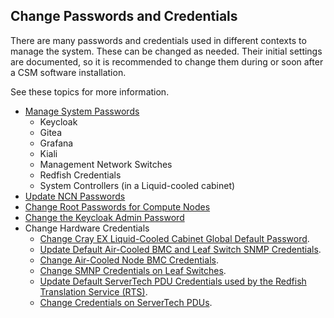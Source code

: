 ## Change Passwords and Credentials

There are many passwords and credentials used in different contexts to manage the system. These
can be changed as needed. Their initial settings are documented, so it is recommended to change
them during or soon after a CSM software installation.

See these topics for more information.

   * [Manage System Passwords](../security_and_authentication/Manage_System_Passwords.md)
      * Keycloak
      * Gitea
      * Grafana
      * Kiali
      * Management Network Switches
      * Redfish Credentials
      * System Controllers (in a Liquid-cooled cabinet)
   * [Update NCN Passwords](../security_and_authentication/Update_NCN_Passwords.md)
   * [Change Root Passwords for Compute Nodes](../security_and_authentication/System_Security_and_Authentication.md)
   * [Change the Keycloak Admin Password](../security_and_authentication/Change_the_Keycloak_Admin_Password.md)
   * Change Hardware Credentials
      * [Change Cray EX Liquid-Cooled Cabinet Global Default Password](../security_and_authentication/Change_EX_Liquid-Cooled_Cabinet_Global_Default_Password.md).
      * [Update Default Air-Cooled BMC and Leaf Switch SNMP Credentials](../security_and_authentication/Update_Default_Air-Cooled_BMC_and_Leaf_Switch_SNMP_Credentials.md).
      * [Change Air-Cooled Node BMC Credentials](../security_and_authentication/Change_Air-Cooled_Node_BMC_Credentials.md).
      * [Change SMNP Credentials on Leaf Switches](../security_and_authentication/Change_SMNP_Credentials_on_Leaf_Switches.md).
      * [Update Default ServerTech PDU Credentials used by the Redfish Translation Service (RTS)](../security_and_authentication/Update_Default_ServerTech_PDU_Credentials_used_by_the_Redfish_Translation_Service.md).
      * [Change Credentials on ServerTech PDUs](../security_and_authentication/Change_Credentials_on_ServerTech_PDUs.md).